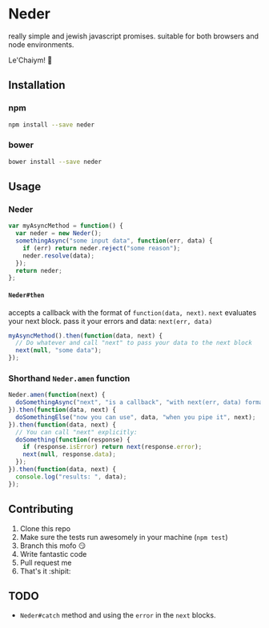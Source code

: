 Neder
=====

really simple and jewish javascript promises.
suitable for both browsers and node environments.

Le'Chaiym! :beer:

Installation
------------
### npm
```bash
npm install --save neder
```

### bower
```bash
bower install --save neder
```

Usage
-----
### Neder
```javascript
var myAsyncMethod = function() {
  var neder = new Neder();
  somethingAsync("some input data", function(err, data) {
    if (err) return neder.reject("some reason");
    neder.resolve(data);
  });
  return neder;
};
```

#### `Neder#then`
accepts a callback with the format of `function(data, next)`.
`next` evaluates your next block. pass it your errors and data: `next(err, data)`

```javascript
myAsyncMethod().then(function(data, next) {
  // Do whatever and call "next" to pass your data to the next block
  next(null, "some data");
});
```

### Shorthand `Neder.amen` function
```javascript
Neder.amen(function(next) {
  doSomethingAsync("next", "is a callback", "with next(err, data) format", next);
}).then(function(data, next) {
  doSomethingElse("now you can use", data, "when you pipe it", next);
}).then(function(data, next) {
  // You can call "next" explicitly:
  doSomething(function(response) {
    if (response.isError) return next(response.error);
    next(null, response.data);
  });
}).then(function(data, next) {
  console.log("results: ", data);
});
```

Contributing
------------
1. Clone this repo
2. Make sure the tests run awesomely in your machine (`npm test`)
3. Branch this mofo :smirk:
4. Write fantastic code
5. Pull request me
6. That's it :shipit:

TODO
----
- `Neder#catch` method and using the `error` in the `next` blocks.
